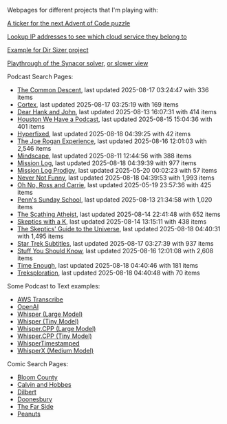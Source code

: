 Webpages for different projects that I'm playing with:

[A ticker for the next Advent of Code puzzle](https://seligman.github.io/aoc_ticker.html)

[Lookup IP addresses to see which cloud service they belong to](https://seligman.github.io/cloud-ips/index.html)

[Example for Dir Sizer project](https://seligman.github.io/dir_sizer/cost_example.html)

[Playthrough of the Synacor solver](https://seligman.github.io/synacor/run_script_speed.html), [or slower view](https://seligman.github.io/synacor/run_script.html)

Podcast Search Pages:
<!-- Podcasts Start -->
* [The Common Descent](https://seligman.github.io/podcasts/common_descent/common_descent.html), last updated 2025-08-17 03:24:47 with 336 items
* [Cortex](https://seligman.github.io/podcasts/cortex_pod/cortex_pod.html), last updated 2025-08-17 03:25:19 with 169 items
* [Dear Hank and John](https://seligman.github.io/podcasts/hank_and_john/hank_and_john.html), last updated 2025-08-13 16:07:31 with 414 items
* [Houston We Have a Podcast](https://seligman.github.io/podcasts/houston_we_have_a_podcast/houston_we_have_a_podcast.html), last updated 2025-08-15 15:04:36 with 401 items
* [Hyperfixed](https://seligman.github.io/podcasts/hyperfixed/hyperfixed.html), last updated 2025-08-18 04:39:25 with 42 items
* [The Joe Rogan Experience](https://seligman.github.io/podcasts/jre/jre.html), last updated 2025-08-16 12:01:03 with 2,546 items
* [Mindscape](https://seligman.github.io/podcasts/mindscape/mindscape.html), last updated 2025-08-11 12:44:56 with 388 items
* [Mission Log](https://seligman.github.io/podcasts/mission_log/mission_log.html), last updated 2025-08-18 04:39:39 with 977 items
* [Mission Log Prodigy](https://seligman.github.io/podcasts/ml_prodigy/ml_prodigy.html), last updated 2025-05-20 00:02:23 with 57 items
* [Never Not Funny](https://seligman.github.io/podcasts/nevernotfunny/nevernotfunny.html), last updated 2025-08-18 04:39:53 with 1,993 items
* [Oh No, Ross and Carrie](https://seligman.github.io/podcasts/oh_no/oh_no.html), last updated 2025-05-19 23:57:36 with 425 items
* [Penn's Sunday School](https://seligman.github.io/podcasts/penn_sunday_school/penn_sunday_school.html), last updated 2025-08-13 21:34:58 with 1,020 items
* [The Scathing Atheist](https://seligman.github.io/podcasts/scathing/scathing.html), last updated 2025-08-14 22:41:48 with 652 items
* [Skeptics with a K](https://seligman.github.io/podcasts/swak/swak.html), last updated 2025-08-14 13:15:11 with 438 items
* [The Skeptics' Guide to the Universe](https://seligman.github.io/podcasts/sgu/sgu.html), last updated 2025-08-18 04:40:31 with 1,495 items
* [Star Trek Subtitles](https://seligman.github.io/star_trek_subtitles/star_trek_subtitles.html), last updated 2025-08-17 03:27:39 with 937 items
* [Stuff You Should Know](https://seligman.github.io/podcasts/stuff_know/stuff_know.html), last updated 2025-08-16 12:01:08 with 2,608 items
* [Time Enough](https://seligman.github.io/podcasts/time_enough/time_enough.html), last updated 2025-08-18 04:40:46 with 181 items
* [Treksploration](https://seligman.github.io/podcasts/treksploration/treksploration.html), last updated 2025-08-18 04:40:48 with 70 items
<!-- Podcasts End -->

Some Podcast to Text examples:
* [AWS Transcribe](https://seligman.github.io/podcast_to_text/Example-Results-AWS-Transcribe.html)
* [OpenAI](https://seligman.github.io/podcast_to_text/Example-Results-OpenAI.html)
* [Whisper (Large Model)](https://seligman.github.io/podcast_to_text/Example-Results-Whisper-Large.html)
* [Whisper (Tiny Model)](https://seligman.github.io/podcast_to_text/Example-Results-Whisper-Tiny.html)
* [Whisper.CPP (Large Model)](https://seligman.github.io/podcast_to_text/Example-Results-Whisper_CPP-Large.html)
* [Whisper.CPP (Tiny Model)](https://seligman.github.io/podcast_to_text/Example-Results-Whisper_CPP-Tiny.html)
* [WhisperTimestamped](https://seligman.github.io/podcast_to_text/Example-Results-WhisperTimestamped-Medium.html)
* [WhisperX (Medium Model)](https://seligman.github.io/podcast_to_text/Example-Results-WhisperX-Medium.html)

Comic Search Pages:
* [Bloom County](https://seligman.github.io/comics/bloom_county.html)
* [Calvin and Hobbes](https://seligman.github.io/comics/calvin_and_hobbes.html)
* [Dilbert](https://seligman.github.io/comics/dilbert.html)
* [Doonesbury](https://seligman.github.io/comics/doonesbury.html)
* [The Far Side](https://seligman.github.io/comics/far_side.html)
* [Peanuts](https://seligman.github.io/comics/peanuts.html)
